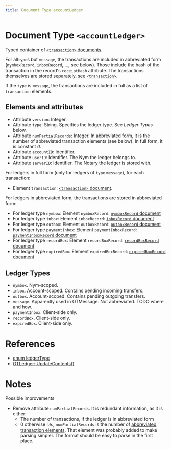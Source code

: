 ```yaml
---
title: Document Type accountLedger
---
```


# Document Type `<accountLedger>`

Typed container of [`<transaction>` documents](transaction.md).

For all`type`s but `message`, the transactions are included in abbreviated form (`nymboxRecord`, `inboxRecord`, ..., see below). Those include the hash of the transaction in the record's `receiptHash` attribute. The transactions themselves are stored separately, see [`<transaction>`](transaction.md).

If the `type` is `message`, the transactions are included in full as a list of `transaction` elements.

## Elements and attributes

* Attribute `version`: Integer.
* Attribute `type`: String. Specifies the ledger type. See _Ledger Types_ below.
* Attribute `numPartialRecords`: Integer. In abbreviated form, it is the number of abbreviated transaction elements (see below). In full form, it is constant _0_.
* Attribute `accountID`: Identifier.
* Attribute `userID`: Identifier. The Nym the ledger belongs to.
* Attribute `serverID`: Identifier. The Notary the ledger is stored with.

For ledgers in full form (only for ledgers of `type` `message`), for each transaction:

* Element `transaction`: [`<transaction>` document](transaction.md).
  
<a href="tx-abbreviated-elements"></a>For ledgers in abbreviated form, the transactions are stored in abbreviated form:

* For ledger type `nymbox`: Element `nymboxRecord`: [`nymboxRecord` document](transaction.md#document-type-nymboxrecord)
* For ledger type `inbox`: Element `inboxRecord`: [`inboxRecord` document](transaction.md#document-type-inboxrecord)
* For ledger type `outbox`: Element `outboxRecord`: [`outboxRecord` document](transaction.md#document-type-outboxrecord)
* For ledger type `paymentInbox`: Element `paymentInboxRecord`: [`paymentInboxRecord` document](transaction.md#document-type-paymentinboxrecord)
* For ledger type `recordBox`: Element `recordBoxRecord`: [`recordBoxRecord` document](transaction.md#document-type-recordboxrecord)
* For ledger type `expiredBox`: Element `expiredBoxRecord`: [`expiredBoxRecord` document](transaction.md#document-type-expiredboxrecord)

## Ledger Types

* `nymbox`. Nym-scoped.
* `inbox`. Account-scoped. Contains pending incoming transfers.
* `outbox`. Account-scoped. Contains pending outgoing transfers.
* `message`. Apparently used in OTMessage. Not abbreviated. TODO where and how.
* `paymentInbox`. Client-side only.
* `recordBox`. Client-side only.
* `expiredBox`. Client-side only.


# References

* [enum ledgerType](https://github.com/Open-Transactions/opentxs/blob/682fd05f/include/opentxs/core/OTLedger.hpp#L181)
* [OTLedger::UpdateContents()](https://github.com/Open-Transactions/opentxs/blob/682fd05f/src/core/OTLedger.cpp#L1779)

# Notes

Possible improvements

* Remove attribute `numPartialRecords`. It is redundant information, as it is either:
    * The number of transactions, if the ledger is in abbreviated form
    * 0 otherwise
   I.e., `numPartialRecords` is the number of [abbreviated transaction elements](#tx-abbreviated-elements).
   That element was probably added to make parsing simpler. The format should be easy to parse in the first place. 
